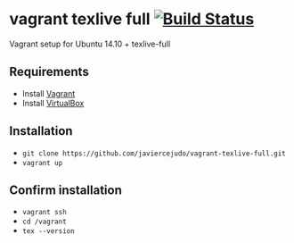 # vagrant texlive full [![Build Status](https://travis-ci.org/javiercejudo/vagrant-texlive-full.svg?branch=master)](https://travis-ci.org/javiercejudo/vagrant-texlive-full)

Vagrant setup for Ubuntu 14.10 + texlive-full

## Requirements

- Install [Vagrant](http://www.vagrantup.com/downloads.html)
- Install [VirtualBox](https://www.virtualbox.org/wiki/Downloads)

## Installation

- `git clone https://github.com/javiercejudo/vagrant-texlive-full.git`
- `vagrant up`

## Confirm  installation

- `vagrant ssh`
- `cd /vagrant`
- `tex --version`
